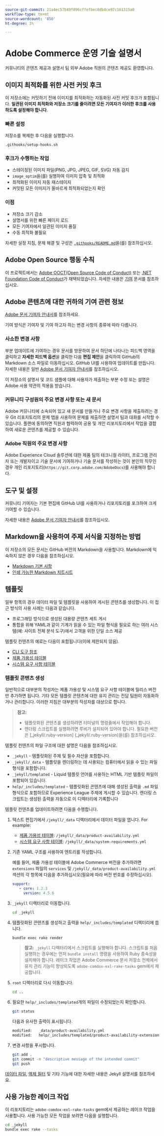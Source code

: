 ```yaml
---
source-git-commit: 21a4ec57b49f896cffefbec8db4ce97c161315a0
workflow-type: tm+mt
source-wordcount: '850'
ht-degree: 3%

---
```

# Adobe Commerce 운영 기술 설명서

커뮤니티의 콘텐츠 제공과 설명서 팀 외부 Adobe 직원의 콘텐츠 제공도 환영합니다.

## 이미지 최적화를 위한 사전 커밋 후크

이 저장소에는 커밋하기 전에 이미지를 최적화하는 자동화된 사전 커밋 후크가 포함됩니다. **일관된 이미지 최적화와 저장소 크기를 줄이려면 모든 기여자가 이러한 후크를 사용하도록 설정해야 합니다**.

### 빠른 설정

저장소를 복제한 후 다음을 실행합니다.

```bash
.githooks/setup-hooks.sh
```

### 후크가 수행하는 작업

- 스테이징된 이미지 파일(PNG, JPG, JPEG, GIF, SVG) 자동 감지
- `image_optim`을(를) 실행하여 이미지 압축 및 최적화
- 최적화된 이미지 자동 재스테이지
- 커밋된 모든 이미지가 올바르게 최적화되었는지 확인

### 이점

- 저장소 크기 감소
- 설명서를 위한 빠른 페이지 로드
- 모든 기여자에서 일관된 이미지 품질
- 수동 최적화 불필요

자세한 설정 지침, 문제 해결 및 구성은 [`.githooks/README.md`](.githooks/README.md)을(를) 참조하십시오.

## Adobe Open Source 행동 수칙

이 프로젝트에서는 [Adobe OOCT(Open Source Code of Conduct)](code-of-conduct.md) 또는 [.NET Foundation Code of Conduct](https://dotnetfoundation.org/code-of-conduct)가 채택되었습니다. 자세한 내용은 [기여](contributing.md) 문서를 참조하십시오.

## Adobe 콘텐츠에 대한 귀하의 기여 관련 정보

[Adobe 문서 기여자 안내서](https://experienceleague.adobe.com/docs/contributor/contributor-guide/introduction.html?lang=ko)를 참조하세요.

기여 방식은 기여자 및 기여 하고자 하는 변경 사항의 종류에 따라 다릅니다.

### 사소한 변경 사항

부분 업데이트에 기여하는 경우 문서를 방문하여 문서 하단에 나타나는 피드백 영역을 클릭하고 **자세한 피드백 옵션**&#x200B;을 클릭한 다음 **편집 제안**&#x200B;을 클릭하여 GitHub의 Markdown 소스 파일로 이동하십시오. GitHub UI를 사용하여 업데이트를 만듭니다. 자세한 내용은 일반 [Adobe 문서 기여자 안내서](https://experienceleague.adobe.com/docs/contributor/contributor-guide/introduction.html?lang=ko)를 참조하십시오.

이 저장소의 설명서 및 코드 샘플에 대해 사용자가 제출하는 부분 수정 또는 설명은 Adobe 사용 약관의 적용을 받습니다.

### 커뮤니티 구성원의 주요 변경 사항 또는 새 문서

Adobe 커뮤니티에 소속되어 있고 새 문서를 만들거나 주요 변경 사항을 제출하려는 경우 Git 리포지토리의 문제 탭을 사용하여 문제를 제출하면 설명서 팀과 대화를 시작할 수 있습니다. 플랜에 동의하면 직원과 협력하여 공용 및 개인 리포지토리에서 작업을 결합하여 새로운 콘텐츠를 제공할 수 있습니다.

### Adobe 직원의 주요 변경 사항

Adobe Experience Cloud 솔루션에 대한 제품 팀의 테크니컬 라이터, 프로그램 관리자 또는 개발자이고 기술 문서에 기여하거나 기술 문서를 작성하는 것이 본인의 직무인 경우 개인 리포지토리(`https://git.corp.adobe.com/AdobeDocs`)를 사용해야 합니다.

<!--Employees from other parts of the Adobe world should use the public repo for minor updates.-->

## 도구 및 설정

커뮤니티 기여자는 기본 편집에 GitHub UI를 사용하거나 리포지토리를 포크하여 크게 기여할 수 있습니다.

자세한 내용은 [Adobe 문서 기여자 안내서](https://experienceleague.adobe.com/docs/contributor/contributor-guide/introduction.html?lang=ko)를 참조하십시오.

## Markdown을 사용하여 주제 서식을 지정하는 방법

이 저장소의 모든 문서는 GitHub 버전의 Markdown을 사용합니다. Markdown에 익숙하지 않은 경우 다음을 참조하십시오.

- [Markdown 기본 사항](https://help.github.com/articles/getting-started-with-writing-and-formatting-on-github/)
- [인쇄 가능한 Markdown 치트시트](https://guides.github.com/pdfs/markdown-cheatsheet-online.pdf)

## 템플릿

일부 항목의 경우 데이터 파일 및 템플릿을 사용하여 게시된 콘텐츠를 생성합니다. 이 접근 방식의 사용 사례는 다음과 같습니다.

- 프로그래밍 방식으로 생성된 대용량 콘텐츠 세트 게시
- 통합을 위해 YAML과 같이 기계가 읽을 수 있는 파일 형식을 필요로 하는 여러 시스템(예: 사이트 전체 분석 도구)에서 고객을 위한 단일 소스 제공

템플릿 컨텐츠의 예로는 다음이 포함됩니다(이에 제한되지 않음).

- [CLI 도구 참조](https://experienceleague.adobe.com/docs/commerce-operations/reference/commerce-on-premises.html)
- [제품 가용성 테이블](https://experienceleague.adobe.com/docs/commerce-operations/release/product-availability.html?lang=ko)
- [시스템 요구 사항 테이블](https://experienceleague.adobe.com/docs/commerce-operations/installation-guide/system-requirements.html?lang=ko)

### 템플릿 콘텐츠 생성

일반적으로 대부분의 작성자는 제품 가용성 및 시스템 요구 사항 테이블에 릴리스 버전만 추가하면 됩니다. 기타 모든 템플릿 콘텐츠에 대한 유지 관리는 전담 팀원이 자동화하거나 관리합니다. 이러한 지침은 대부분의 작성자를 대상으로 합니다.

>**참고:**
>
>- 템플릿화된 콘텐츠를 생성하려면 터미널의 명령줄에서 작업해야 합니다.
>- 렌더링 스크립트를 실행하려면 루비가 설치되어 있어야 합니다. 필요한 버전은 [_jekyll/.ruby-version] (_jekyll/.ruby-version)을(를) 참조하십시오.

템플릿 컨텐츠의 파일 구조에 대한 설명은 다음을 참조하십시오.

- `_jekyll` - 템플릿화된 주제 및 필수 자산을 포함합니다.
- `_jekyll/_data` - 템플릿을 렌더링하는 데 사용되는 컴퓨터에서 읽을 수 있는 파일 형식을 포함합니다.
- `_jekyll/templated` - Liquid 템플릿 언어를 사용하는 HTML 기반 템플릿 파일이 포함되어 있습니다.
- `help/_includes/templated` - 템플릿화된 콘텐츠에 대해 생성된 출력을 `.md` 파일 형식으로 포함하므로 Experience League 주제에 게시할 수 있습니다. 렌더링 스크립트는 생성된 출력을 자동으로 이 디렉터리에 기록합니다

템플릿 컨텐츠를 업데이트하려면 다음을 수행합니다.

1. 텍스트 편집기에서 `/jekyll/_data` 디렉터리에서 데이터 파일을 엽니다. For example:

   - [제품 가용성 테이블](https://experienceleague.adobe.com/docs/commerce-operations/release/product-availability.html?lang=ko): `/jekyll/_data/product-availability.yml`
   - [시스템 요구 사항 테이블](https://experienceleague.adobe.com/docs/commerce-operations/installation-guide/system-requirements.html?lang=ko): `/jekyll/_data/system-requirements.yml`

1. 기존 YAML 구조를 사용하여 엔트리를 작성합니다.

   예를 들어, 제품 가용성 테이블에 Adobe Commerce 버전을 추가하려면 `extensions` 파일의 `services` 및 `/jekyll/_data/product-availability.yml` 섹션의 각 항목에 다음을 추가하십시오(필요에 따라 버전 번호를 수정하십시오).

   ```yaml
   support:
      - core: 1.2.3
        version: 4.5.6
   ```

1. `_jekyll` 디렉터리로 이동합니다.

   ```bash
   cd _jekyll
   ```

1. 템플릿화된 콘텐츠를 생성하고 출력을 `help/_includes/templated` 디렉터리에 씁니다.

   ```bash
   bundle exec rake render
   ```

   >**참고:** `_jekyll` 디렉터리에서 스크립트를 실행해야 합니다. 스크립트를 처음 실행하는 경우에는 먼저 `bundle install` 명령을 사용하여 Ruby 종속성을 설치해야 합니다. 레이크 작업은 Adobe Commerce 문서 저장소 전체에서 유지 관리 기능이 향상되도록 `adobe-comdox-exl-rake-tasks` gem에서 제공합니다.

1. `root` 디렉터리로 다시 이동합니다.

   ```bash
   cd ..
   ```

1. 필요한 `help/_includes/templated`개의 파일이 수정되었는지 확인합니다.

   ```bash
   git status
   ```

   다음과 유사한 출력이 표시됩니다.

   ```bash
   modified:   _data/product-availability.yml
   modified:   help/_includes/templated/product-availability-extensions.md
   ```

1. 변경 사항을 푸시합니다.

   ```bash
   git add .
   git commit -m "descriptive message of the intended commit"
   git push
   ```

[데이터 파일](https://jekyllrb.com/docs/datafiles), [액체 필터](https://jekyllrb.com/docs/liquid/filters/) 및 기타 기능에 대한 자세한 내용은 Jekyll 설명서를 참조하세요.

## 사용 가능한 레이크 작업

이 리포지토리는 `adobe-comdox-exl-rake-tasks` gem에서 제공하는 레이크 작업을 사용합니다. 사용 가능한 모든 작업을 보려면 다음을 실행합니다.

```bash
cd _jekyll
bundle exec rake --tasks
```
